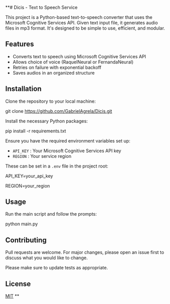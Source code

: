 **# Dicis - Text to Speech Service

This project is a Python-based text-to-speech converter that uses the Microsoft Cognitive Services API. Given text input file, it generates audio files in mp3 format. It's designed to be simple to use, efficient, and modular.

## Features

- Converts text to speech using Microsoft Cognitive Services API
- Allows choice of voice (RaquelNeural or FernandaNeural)
- Retries on failure with exponential backoff
- Saves audios in an organized structure

## Installation

Clone the repository to your local machine:

git clone https://github.com/GabrielAgrela/Dicis.git

Install the necessary Python packages:

pip install -r requirements.txt

Ensure you have the required environment variables set up:

- `API_KEY` : Your Microsoft Cognitive Services API key
- `REGION` : Your service region

These can be set in a `.env` file in the project root:

API_KEY=your_api_key

REGION=your_region

## Usage

Run the main script and follow the prompts:

python main.py

## Contributing

Pull requests are welcome. For major changes, please open an issue first to discuss what you would like to change.

Please make sure to update tests as appropriate.

## License

[MIT](https://choosealicense.com/licenses/mit/)
**
